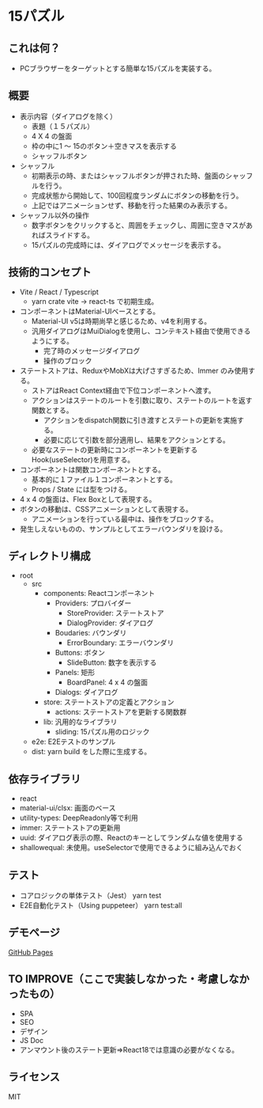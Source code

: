 # 15パズル

## これは何？
- PCブラウザーをターゲットとする簡単な15パズルを実装する。

## 概要
- 表示内容（ダイアログを除く）
    - 表題（１５パズル）
    - 4 X 4 の盤面
    - 枠の中に1 ～ 15のボタン＋空きマスを表示する
    - シャッフルボタン
- シャッフル
    - 初期表示の時、またはシャッフルボタンが押された時、盤面のシャッフルを行う。
    - 完成状態から開始して、100回程度ランダムにボタンの移動を行う。
    - 上記ではアニメーションせず、移動を行った結果のみ表示する。
- シャッフル以外の操作
    - 数字ボタンをクリックすると、周囲をチェックし、周囲に空きマスがあればスライドする。
    - 15パズルの完成時には、ダイアログでメッセージを表示する。

## 技術的コンセプト
- Vite / React / Typescript
    - yarn crate vite -> react-ts で初期生成。
- コンポーネントはMaterial-UIベースとする。
    - Material-UI v5は時期尚早と感じるため、v4を利用する。
    - 汎用ダイアログはMuiDialogを使用し、コンテキスト経由で使用できるようにする。
        - 完了時のメッセージダイアログ
        - 操作のブロック
- ステートストアは、ReduxやMobXは大げさすぎるため、Immer のみ使用する。
    - ストアはReact Context経由で下位コンポーネントへ渡す。
    - アクションはステートのルートを引数に取り、ステートのルートを返す関数とする。
        - アクションをdispatch関数に引き渡すとステートの更新を実施する。
        - 必要に応じて引数を部分適用し、結果をアクションとする。
    - 必要なステートの更新時にコンポーネントを更新するHook(useSelector)を用意する。
- コンポーネントは関数コンポーネントとする。
    - 基本的に１ファイル１コンポーネントとする。
    - Props / State には型をつける。
- 4 x 4 の盤面は、Flex Boxとして表現する。
- ボタンの移動は、CSSアニメーションとして表現する。
    - アニメーションを行っている最中は、操作をブロックする。
- 発生しえないものの、サンプルとしてエラーバウンダリを設ける。

## ディレクトリ構成
- root
    - src
        - components: Reactコンポーネント
            - Providers: プロバイダー
                - StoreProvider: ステートストア
                - DialogProvider: ダイアログ
            - Boudaries: バウンダリ
                - ErrorBoundary: エラーバウンダリ
            - Buttons: ボタン
                - SlideButton: 数字を表示する
            - Panels: 矩形
                - BoardPanel: 4 x 4 の盤面
            - Dialogs: ダイアログ
        - store: ステートストアの定義とアクション
            - actions: ステートストアを更新する関数群
        - lib: 汎用的なライブラリ
            - sliding: 15パズル用のロジック
    - e2e: E2Eテストのサンプル
    - dist: yarn build をした際に生成する。

## 依存ライブラリ
- react
- material-ui/clsx: 画面のベース
- utility-types: DeepReadonly等で利用
- immer: ステートストアの更新用
- uuid: ダイアログ表示の際、Reactのキーとしてランダムな値を使用する
- shallowequal: 未使用。useSelectorで使用できるように組み込んでおく

## テスト
- コアロジックの単体テスト（Jest）
  yarn test
- E2E自動化テスト（Using puppeteer）
  yarn test:all

## デモページ

[GitHub Pages](https://ts-akasaka.github.io/vite-15-puzzle/)

## TO IMPROVE（ここで実装しなかった・考慮しなかったもの）
- SPA
- SEO
- デザイン
- JS Doc
- アンマウント後のステート更新⇒React18では意識の必要がなくなる。

## ライセンス
MIT
